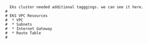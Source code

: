 ``` what we are doing in this module. 
  Eks cluster needed additional tagggings. we can see it here. 
#
# EKS VPC Resources
#  * VPC
#  * Subnets
#  * Internet Gateway
#  * Route Table
#

```